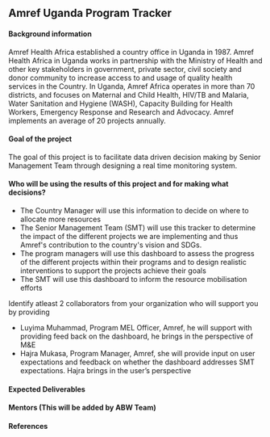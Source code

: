 ## Amref Uganda Program Tracker

#### Background information
Amref Health Africa established a country office in Uganda in 1987. Amref Health Africa in Uganda works in partnership with the Ministry of Health and other key stakeholders in government, private sector, civil society and donor community to increase access to and usage of quality health services in the Country.  In Uganda, Amref Africa operates in more than 70 districts, and focuses on Maternal and Child Health, HIV/TB and Malaria, Water Sanitation and Hygiene (WASH), Capacity Building for Health Workers, Emergency Response and Research and Advocacy. Amref implements an average of 20 projects annually.

#### Goal of the project
The goal of this project is to facilitate data driven decision making by Senior Management Team through designing a real time monitoring system.

#### Who will be using the results of this project and for making what decisions?
- The Country Manager will use this information to decide on where to allocate more resources
- The Senior Management Team (SMT) will use this tracker to determine the impact of the different projects we are implementing and thus Amref's contribution to the country's vision and SDGs.
- The program managers will use this dashboard to assess the progress of the different projects within their programs and to design realistic interventions to support the projects achieve their goals
- The SMT will use this dashboard to inform the resource mobilisation efforts

Identify atleast 2 collaborators from your organization who will support you by providing
- Luyima Muhammad, Program MEL Officer, Amref, he will support with providing feed back on the dashboard, he brings in the perspective of M&E
- Hajra Mukasa, Program Manager, Amref, she will provide input on user expectations and feedback on whether the dashboard addresses SMT expectations. Hajra brings in the user’s perspective


#### Expected Deliverables

#### Mentors (This will be added by ABW Team)

#### References

